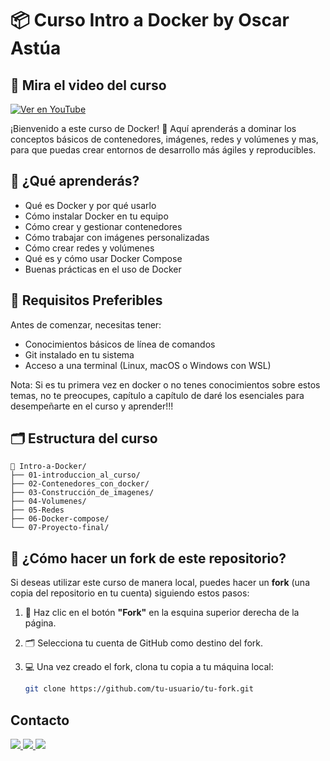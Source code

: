 # 📦 Curso Intro a Docker by Oscar Astúa

## 🎥 Mira el video del curso

[![Ver en YouTube](https://img.youtube.com/vi/8GANpO4niwE/0.jpg)](https://www.youtube.com/watch?v=8GANpO4niwE)

¡Bienvenido a este curso de Docker! 🚀 Aquí aprenderás a dominar los conceptos básicos de contenedores, imágenes, redes y volúmenes y mas, para que puedas crear entornos de desarrollo más ágiles y reproducibles.

## 📘 ¿Qué aprenderás?

- Qué es Docker y por qué usarlo
- Cómo instalar Docker en tu equipo
- Cómo crear y gestionar contenedores
- Cómo trabajar con imágenes personalizadas
- Cómo crear redes y volúmenes
- Qué es y cómo usar Docker Compose
- Buenas prácticas en el uso de Docker

## 🧰 Requisitos Preferibles

Antes de comenzar, necesitas tener:

- Conocimientos básicos de línea de comandos
- Git instalado en tu sistema
- Acceso a una terminal (Linux, macOS o Windows con WSL)
  
Nota: Si es tu primera vez en docker o no tenes conocimientos sobre estos temas, no te preocupes, capítulo a capítulo de daré los esenciales para desempeñarte en el curso y aprender!!!

## 🗂 Estructura del curso

```text
📁 Intro-a-Docker/
├── 01-introduccion_al_curso/
├── 02-Contenedores_con_docker/
├── 03-Construcción_de_imagenes/
├── 04-Volumenes/
├── 05-Redes
├── 06-Docker-compose/
└── 07-Proyecto-final/
```

## 🔱 ¿Cómo hacer un fork de este repositorio?

Si deseas utilizar este curso de manera local, puedes hacer un **fork** (una copia del repositorio en tu cuenta) siguiendo estos pasos:

1. 🔘 Haz clic en el botón **"Fork"** en la esquina superior derecha de la página.
2. 🗂️ Selecciona tu cuenta de GitHub como destino del fork.
3. 💻 Una vez creado el fork, clona tu copia a tu máquina local:

   ```bash
   git clone https://github.com/tu-usuario/tu-fork.git
   ```

## Contacto

<a href="mailto:oscaratua2002@gmail.com">
  <img src="https://img.shields.io/badge/email-oscaratua2002@gmail.com-blue?style=flat&logo=gmail&logoColor=white">
</a>

<a href="https://instagram.com/astua_29">
  <img src="https://img.shields.io/badge/Instagram-@astua_29-E4405F?style=flat&logo=instagram&logoColor=white">
</a>

<a href="https://www.linkedin.com/in/oscar-astua-7b2756212" target="_blank">
  <img src="https://img.shields.io/badge/LinkedIn-Astua-blue?style=flat&logo=linkedin&logoColor=white">
</a>


